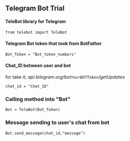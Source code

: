 ## Telegram Bot Trial

#### TeleBot library for Telegram
```
from telebot import TeleBot
```
#### Telegram Bot token that took from BotFather
```
Bot_Token = "Bot_token_numbers"  
```
#### Chat_ID between user and bot
for take it; _api.telegram.org/bot`YourBOTToken`/getUpdates_
```
chat_id = "Chat_ID"              
```
### Calling method into "Bot"
```
Bot = TeleBot(Bot_Token) 
```
### Message sending to user's chat from bot
```
Bot.send_message(chat_id,"message") 
```
